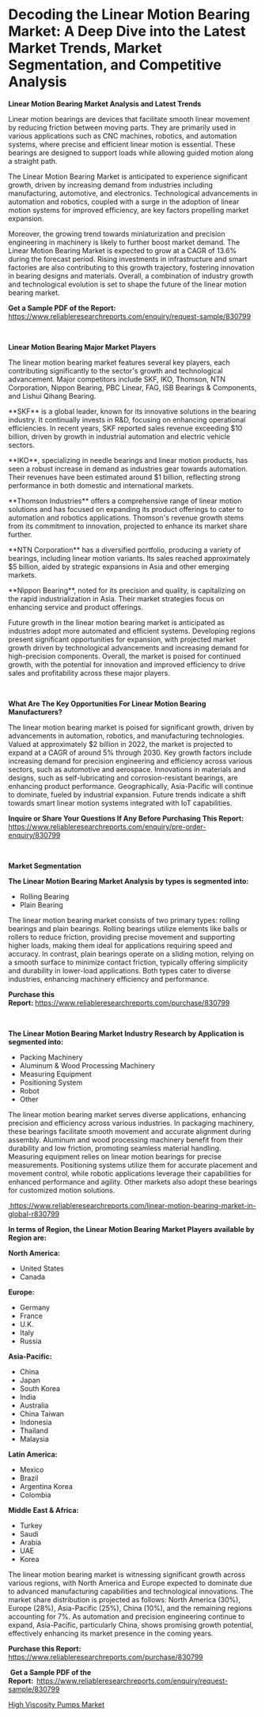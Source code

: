 <p><h1>Decoding the Linear Motion Bearing Market: A Deep Dive into the Latest Market Trends, Market Segmentation, and Competitive Analysis</h1></p><p><strong>Linear Motion Bearing Market Analysis and Latest Trends</strong></p>
<p><p>Linear motion bearings are devices that facilitate smooth linear movement by reducing friction between moving parts. They are primarily used in various applications such as CNC machines, robotics, and automation systems, where precise and efficient linear motion is essential. These bearings are designed to support loads while allowing guided motion along a straight path.</p><p>The Linear Motion Bearing Market is anticipated to experience significant growth, driven by increasing demand from industries including manufacturing, automotive, and electronics. Technological advancements in automation and robotics, coupled with a surge in the adoption of linear motion systems for improved efficiency, are key factors propelling market expansion. </p><p>Moreover, the growing trend towards miniaturization and precision engineering in machinery is likely to further boost market demand. The Linear Motion Bearing Market is expected to grow at a CAGR of 13.6% during the forecast period. Rising investments in infrastructure and smart factories are also contributing to this growth trajectory, fostering innovation in bearing designs and materials. Overall, a combination of industry growth and technological evolution is set to shape the future of the linear motion bearing market.</p></p>
<p><strong>Get a Sample PDF of the Report:&nbsp;</strong> <a href="https://www.reliableresearchreports.com/enquiry/request-sample/830799?utm_campaign=2328&utm_medium=2&utm_source=Github&utm_content=ia&utm_term=18022025&utm_id=linear-motion-bearing">https://www.reliableresearchreports.com/enquiry/request-sample/830799</a></p>
<p>&nbsp;</p>
<p><strong>Linear Motion Bearing Major Market Players</strong></p>
<p><p>The linear motion bearing market features several key players, each contributing significantly to the sector's growth and technological advancement. Major competitors include SKF, IKO, Thomson, NTN Corporation, Nippon Bearing, PBC Linear, FAG, ISB Bearings & Components, and Lishui Qihang Bearing.</p><p>**SKF** is a global leader, known for its innovative solutions in the bearing industry. It continually invests in R&D, focusing on enhancing operational efficiencies. In recent years, SKF reported sales revenue exceeding $10 billion, driven by growth in industrial automation and electric vehicle sectors.</p><p>**IKO**, specializing in needle bearings and linear motion products, has seen a robust increase in demand as industries gear towards automation. Their revenues have been estimated around $1 billion, reflecting strong performance in both domestic and international markets.</p><p>**Thomson Industries** offers a comprehensive range of linear motion solutions and has focused on expanding its product offerings to cater to automation and robotics applications. Thomson's revenue growth stems from its commitment to innovation, projected to enhance its market share further.</p><p>**NTN Corporation** has a diversified portfolio, producing a variety of bearings, including linear motion variants. Its sales reached approximately $5 billion, aided by strategic expansions in Asia and other emerging markets.</p><p>**Nippon Bearing**, noted for its precision and quality, is capitalizing on the rapid industrialization in Asia. Their market strategies focus on enhancing service and product offerings.</p><p>Future growth in the linear motion bearing market is anticipated as industries adopt more automated and efficient systems. Developing regions present significant opportunities for expansion, with projected market growth driven by technological advancements and increasing demand for high-precision components. Overall, the market is poised for continued growth, with the potential for innovation and improved efficiency to drive sales and profitability across these major players.</p></p>
<p>&nbsp;</p>
<p><strong>What Are The Key Opportunities For Linear Motion Bearing Manufacturers?</strong></p>
<p><p>The linear motion bearing market is poised for significant growth, driven by advancements in automation, robotics, and manufacturing technologies. Valued at approximately $2 billion in 2022, the market is projected to expand at a CAGR of around 5% through 2030. Key growth factors include increasing demand for precision engineering and efficiency across various sectors, such as automotive and aerospace. Innovations in materials and designs, such as self-lubricating and corrosion-resistant bearings, are enhancing product performance. Geographically, Asia-Pacific will continue to dominate, fueled by industrial expansion. Future trends indicate a shift towards smart linear motion systems integrated with IoT capabilities.</p></p>
<p><strong>Inquire or Share Your Questions If Any Before Purchasing This Report:</strong> <a href="https://www.reliableresearchreports.com/enquiry/pre-order-enquiry/830799?utm_campaign=2328&utm_medium=2&utm_source=Github&utm_content=ia&utm_term=18022025&utm_id=linear-motion-bearing">https://www.reliableresearchreports.com/enquiry/pre-order-enquiry/830799</a></p>
<p>&nbsp;</p>
<p><strong>Market Segmentation</strong></p>
<p><strong>The Linear Motion Bearing Market Analysis by types is segmented into:</strong></p>
<p><ul><li>Rolling Bearing</li><li>Plain Bearing</li></ul></p>
<p><p>The linear motion bearing market consists of two primary types: rolling bearings and plain bearings. Rolling bearings utilize elements like balls or rollers to reduce friction, providing precise movement and supporting higher loads, making them ideal for applications requiring speed and accuracy. In contrast, plain bearings operate on a sliding motion, relying on a smooth surface to minimize contact friction, typically offering simplicity and durability in lower-load applications. Both types cater to diverse industries, enhancing machinery efficiency and performance.</p></p>
<p><strong>Purchase this Report:&nbsp;</strong><a href="https://www.reliableresearchreports.com/purchase/830799?utm_campaign=2328&utm_medium=2&utm_source=Github&utm_content=ia&utm_term=18022025&utm_id=linear-motion-bearing">https://www.reliableresearchreports.com/purchase/830799</a></p>
<p>&nbsp;</p>
<p><strong>The Linear Motion Bearing Market Industry Research by Application is segmented into:</strong></p>
<p><ul><li>Packing Machinery</li><li>Aluminum & Wood Processing Machinery</li><li>Measuring Equipment</li><li>Positioning System</li><li>Robot</li><li>Other</li></ul></p>
<p><p>The linear motion bearing market serves diverse applications, enhancing precision and efficiency across various industries. In packaging machinery, these bearings facilitate smooth movement and accurate alignment during assembly. Aluminum and wood processing machinery benefit from their durability and low friction, promoting seamless material handling. Measuring equipment relies on linear motion bearings for precise measurements. Positioning systems utilize them for accurate placement and movement control, while robotic applications leverage their capabilities for enhanced performance and agility. Other markets also adopt these bearings for customized motion solutions.</p></p>
<p><a href="https://www.reliableresearchreports.com/linear-motion-bearing-market-in-global-r830799?utm_campaign=2328&utm_medium=2&utm_source=Github&utm_content=ia&utm_term=18022025&utm_id=linear-motion-bearing">&nbsp;https://www.reliableresearchreports.com/linear-motion-bearing-market-in-global-r830799</a></p>
<p><strong>In terms of Region, the Linear Motion Bearing Market Players available by Region are:</strong></p>
<p>
    <p> <strong> North America: </strong>
        <ul>
            <li>United States</li>
            <li>Canada</li>
        </ul>
        </p> 
    <p> <strong> Europe: </strong>
        <ul>
            <li>Germany</li>
            <li>France</li>
            <li>U.K.</li>
            <li>Italy</li>
            <li>Russia</li>
        </ul>
        </p> 
    <p> <strong> Asia-Pacific: </strong>
        <ul>
            <li>China</li>
            <li>Japan</li>
            <li>South Korea</li>
            <li>India</li>
            <li>Australia</li>
            <li>China Taiwan</li>
            <li>Indonesia</li>
            <li>Thailand</li>
            <li>Malaysia</li>
        </ul>
        </p> 
    <p> <strong> Latin America: </strong>
        <ul>
            <li>Mexico</li>
            <li>Brazil</li>
            <li>Argentina Korea</li>
            <li>Colombia</li>
        </ul>
        </p> 
    <p> <strong> Middle East & Africa: </strong>
        <ul>
            <li>Turkey</li>
            <li>Saudi</li>
            <li>Arabia</li>
            <li>UAE</li>
            <li>Korea</li>
        </ul>
    </p>
    </p>
<p><p>The linear motion bearing market is witnessing significant growth across various regions, with North America and Europe expected to dominate due to advanced manufacturing capabilities and technological innovations. The market share distribution is projected as follows: North America (30%), Europe (28%), Asia-Pacific (25%), China (10%), and the remaining regions accounting for 7%. As automation and precision engineering continue to expand, Asia-Pacific, particularly China, shows promising growth potential, effectively enhancing its market presence in the coming years.</p></p>
<p><strong>Purchase this Report: </strong><a href="https://www.reliableresearchreports.com/purchase/830799?utm_campaign=2328&utm_medium=2&utm_source=Github&utm_content=ia&utm_term=18022025&utm_id=linear-motion-bearing">https://www.reliableresearchreports.com/purchase/830799</a></p>
<p>&nbsp;<strong>Get a Sample PDF of the Report:&nbsp;&nbsp;</strong><a href="https://www.reliableresearchreports.com/enquiry/request-sample/830799?utm_campaign=2328&utm_medium=2&utm_source=Github&utm_content=ia&utm_term=18022025&utm_id=linear-motion-bearing">https://www.reliableresearchreports.com/enquiry/request-sample/830799</a></p>
<p><strong></strong></p>
<p><p><a href="https://github.com/sherikacas30/Market-Research-Report-List-1/blob/main/high-viscosity-pumps-market.md?utm_campaign=2328&utm_medium=2&utm_source=Github&utm_content=ia&utm_term=18022025&utm_id=linear-motion-bearing">High Viscosity Pumps Market</a></p></p>